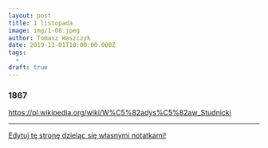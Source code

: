 ```yaml
---
layout: post
title: 1 listopada
image: img/1-08.jpeg
author: Tomasz Waszczyk
date: 2019-11-01T10:00:00.000Z
tags:
  - 
draft: true
---
```


### 1867

https://pl.wikipedia.org/wiki/W%C5%82adys%C5%82aw_Studnicki

---

<a href="https://github.com/TomaszWaszczyk/historia.waszczyk.com/edit/master/src/content/november-1.md" target="_blank">Edytuj tę stronę dzieląc się własnymi notatkami!</a>
